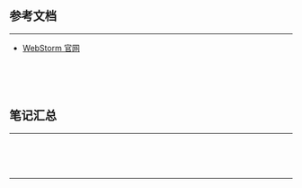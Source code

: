 ## 参考文档

---

* [WebStorm 官网](https://www.jetbrains.com/webstorm/)



<br/><br/><br/>



## 笔记汇总

---





<br/><br/><br/>

---

